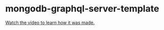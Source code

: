 # mongodb-graphql-server-template

[Watch the video to learn how it was made.](https://youtu.be/291i04TfGb0)
